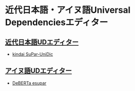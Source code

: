 # 近代日本語・アイヌ語Universal Dependenciesエディター

## [近代日本語UDエディター](https://koichiyasuoka.github.io/deplacy/demo/2023-07-28/editor-ja.html)
* [kindai SuPar-UniDic](https://colab.research.google.com/github/KoichiYasuoka/deplacy/blob/master/demo/2023-07-28/editor-ja.ipynb)

## [アイヌ語UDエディター](https://koichiyasuoka.github.io/deplacy/demo/2023-07-28/editor-ain.html)
* [DeBERTa esupar](https://colab.research.google.com/github/KoichiYasuoka/deplacy/blob/master/demo/2023-07-28/editor-ain.ipynb)

